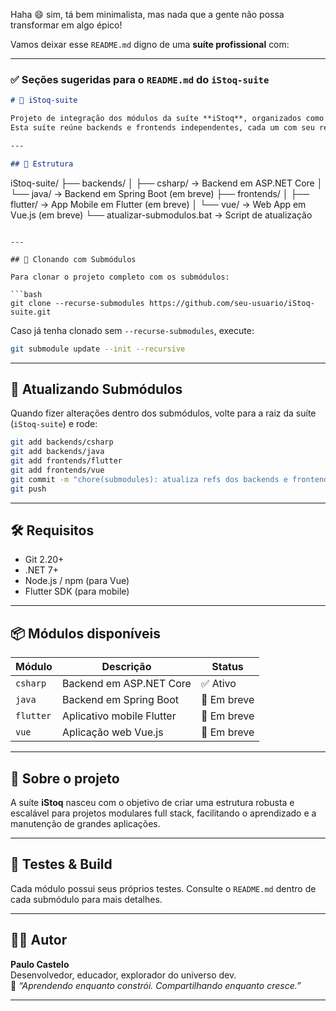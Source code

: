 Haha 😄 sim, tá bem minimalista, mas nada que a gente não possa transformar em algo épico!

Vamos deixar esse `README.md` digno de uma **suíte profissional** com:

---

### ✅ Seções sugeridas para o `README.md` do `iStoq-suite`

```markdown
# 🧩 iStoq-suite

Projeto de integração dos módulos da suíte **iStoq**, organizados como submódulos Git.  
Esta suíte reúne backends e frontends independentes, cada um com seu repositório dedicado.

---

## 📁 Estrutura

```
iStoq-suite/
├── backends/
│   ├── csharp/     → Backend em ASP.NET Core
│   └── java/       → Backend em Spring Boot (em breve)
├── frontends/
│   ├── flutter/    → App Mobile em Flutter (em breve)
│   └── vue/        → Web App em Vue.js (em breve)
└── atualizar-submodulos.bat → Script de atualização
```

---

## 🔁 Clonando com Submódulos

Para clonar o projeto completo com os submódulos:

```bash
git clone --recurse-submodules https://github.com/seu-usuario/iStoq-suite.git
```

Caso já tenha clonado sem `--recurse-submodules`, execute:

```bash
git submodule update --init --recursive
```

---

## 🔄 Atualizando Submódulos

Quando fizer alterações dentro dos submódulos, volte para a raiz da suíte (`iStoq-suite`) e rode:

```bash
git add backends/csharp
git add backends/java
git add frontends/flutter
git add frontends/vue
git commit -m "chore(submodules): atualiza refs dos backends e frontends"
git push
```

---

## 🛠️ Requisitos

- Git 2.20+
- .NET 7+
- Node.js / npm (para Vue)
- Flutter SDK (para mobile)

---

## 📦 Módulos disponíveis

| Módulo             | Descrição                         | Status       |
|--------------------|------------------------------------|--------------|
| `csharp`           | Backend em ASP.NET Core           | ✅ Ativo     |
| `java`             | Backend em Spring Boot            | 🚧 Em breve |
| `flutter`          | Aplicativo mobile Flutter         | 🚧 Em breve |
| `vue`              | Aplicação web Vue.js              | 🚧 Em breve |

---

## 🧠 Sobre o projeto

A suíte **iStoq** nasceu com o objetivo de criar uma estrutura robusta e escalável para projetos modulares full stack, facilitando o aprendizado e a manutenção de grandes aplicações.

---

## 🧪 Testes & Build

Cada módulo possui seus próprios testes. Consulte o `README.md` dentro de cada submódulo para mais detalhes.

---

## 👨‍💻 Autor

**Paulo Castelo**  
Desenvolvedor, educador, explorador do universo dev.  
💬 _“Aprendendo enquanto constrói. Compartilhando enquanto cresce.”_

---

```